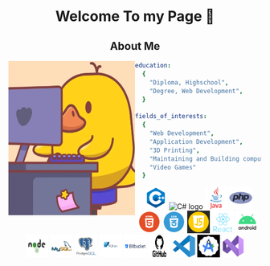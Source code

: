 <h1 align="center"> Welcome To my Page 👋</h1>

<h2 align="center"> About Me </h2>

<img align="left" src="Style/Gif/giphy.webp" alt="duck Animation" height="307px" width="50%" />

```yaml
education:
  {
    "Diploma, Highschool",
    "Degree, Web Development",
  }

fields_of_interests:
  {
    "Web Development",
    "Application Development",
    "3D Printing",
    "Maintaining and Building computers"
    "Video Games"
  }
```

<p align="center">
    <!-- Programing languages -->
    <img src="Style/Pictures/C++.png" alt="C++ logo" width="45" height="45"/>
    <img src="Style/Pictures/C#.png" alt="C# logo" width="45" height="45"/>
    <img src="Style/Pictures/java.png" alt="Java logo" width="45" height="45"/>
    <img src="Style/Pictures/php.png" alt="PHP logo" width="45" height="45"/>
    <img src="Style/Pictures/html.png" alt="Html logo" width="45" height="45"/>
    <img src="Style/Pictures/css.png" alt="Css logo" width="45" height="45"/>
    <img src="Style/Pictures/js.png" alt="JavaScript logo" width="45" height="45"/>
    <!-- Library's -->
    <img src="Style/Pictures/react.png" alt="React logo" width="45" height="45"/>
    <img src="Style/Pictures/android.png" alt="Android logo" width="45" height="45"/>
    <img src="Style/Pictures/node.png" alt="Node logo" width="45" height="45"/>
    <!-- BDD -->
    <img src="Style/Pictures/mySql.png" alt="MySQL logo" width="45" height="45"/>
    <img src="Style/Pictures/PostgreSQL.png" alt="PostgreSQL logo" width="45" height="45"/>
    <img src="Style/Pictures/SQLite.png" alt="SQLite logo" width="45" height="45"/>
    <!-- Tools-->
    <img src="Style/Pictures/Bitbucket.png" alt="Bitbucket logo" width="45" height="45"/>
    <img src="Style/Pictures/GitHub.png" alt="GitHub logo" width="45" height="45"/>
    <img src="Style/Pictures/vsc.png" alt="VSCode logo" width="45" height="45"/>
    <img src="Style/Pictures/androidstudio.png" alt="Android Studio logo" width="45" height="45"/>
    <img src="Style/Pictures/vs.png" alt="Visual Studio logo" width="45" height="45"/>            
</p>